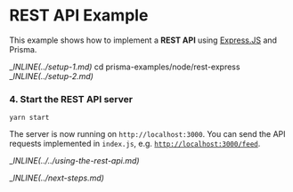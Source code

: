 # REST API Example

This example shows how to implement a **REST API** using [Express.JS](https://expressjs.com/de/) and Prisma.

__INLINE(../_setup-1.md)__
cd prisma-examples/node/rest-express
__INLINE(../_setup-2.md)__

### 4. Start the REST API server

```
yarn start
```

The server is now running on `http://localhost:3000`. You can send the API requests implemented in `index.js`, e.g. [`http://localhost:3000/feed`](http://localhost:3000/feed).

__INLINE(../../_using-the-rest-api.md)__

__INLINE(../_next-steps.md)__